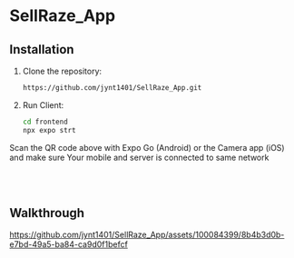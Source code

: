 # SellRaze_App


## Installation

1. Clone the repository:

   ```bash
   https://github.com/jynt1401/SellRaze_App.git

2. Run Client:

   ```bash
   cd frontend
   npx expo strt

 Scan the QR code above with Expo Go (Android) or the Camera app (iOS) and make sure Your mobile and server is connected to same network

<br>
<br>

## Walkthrough


https://github.com/jynt1401/SellRaze_App/assets/100084399/8b4b3d0b-e7bd-49a5-ba84-ca9d0f1befcf





